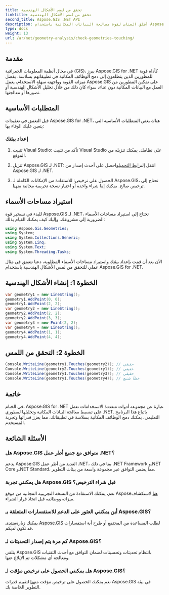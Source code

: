 ```yaml
---
title: تحقق من لمس الأشكال الهندسية
linktitle: تحقق من لمس الأشكال الهندسية
second_title: Aspose.GIS .NET API
description: أطلق العنان لقوة معالجة البيانات المكانية باستخدام Aspose.GIS for .NET. يمكنك دمج الوظائف المكانية بسلاسة في تطبيقاتك باستخدام مجموعة الأدوات متعددة الاستخدامات هذه.
type: docs
weight: 13
url: /ar/net/geometry-analysis/check-geometries-touching/
---
```

## مقدمة
في مجال أنظمة المعلومات الجغرافية (GIS)، يبرز Aspose.GIS for .NET كأداة قوية للمطورين الذين يتطلعون إلى دمج الوظائف المكانية في تطبيقاتهم بسلاسة. بفضل ميزاته القوية وواجهته سهلة الاستخدام، يعمل Aspose.GIS على تمكين المطورين من العمل مع البيانات المكانية دون عناء، سواء كان ذلك من خلال تحليل الأشكال الهندسية أو تصورها أو معالجتها.
## المتطلبات الأساسية
قبل التعمق في تعقيدات Aspose.GIS for .NET، هناك بعض المتطلبات الأساسية التي يتعين عليك الوفاء بها:
### إعداد بيئتك
1. تثبيت Visual Studio: تأكد من تثبيت Visual Studio على نظامك. يمكنك تنزيله من الموقع.
   
2.  تنزيل Aspose.GIS لـ .NET: انتقل إلى[رابط التحميل](https://releases.aspose.com/gis/net/)واحصل على أحدث إصدار من Aspose.GIS لـ .NET.
3.  الحصول على ترخيص: للاستفادة من الإمكانات الكاملة لـ Aspose.GIS، تحتاج إلى ترخيص صالح. يمكنك إما شراء واحدة أو اختيار نسخة تجريبية مجانية من[هنا](https://releases.aspose.com/).

## استيراد مساحات الأسماء
للبدء في تسخير قوة Aspose.GIS لـ .NET، تحتاج إلى استيراد مساحات الأسماء الضرورية إلى مشروعك. وإليك كيف يمكنك القيام بذلك:

```csharp
using Aspose.Gis.Geometries;
using System;
using System.Collections.Generic;
using System.Linq;
using System.Text;
using System.Threading.Tasks;
```

الآن بعد أن قمت بإعداد بيئتك واستيراد مساحات الأسماء المطلوبة، دعنا نتعمق في مثال عملي للتحقق من لمس الأشكال الهندسية باستخدام Aspose.GIS for .NET.
## الخطوة 1: إنشاء الأشكال الهندسية
```csharp
var geometry1 = new LineString();
geometry1.AddPoint(0, 0);
geometry1.AddPoint(2, 2);
var geometry2 = new LineString();
geometry2.AddPoint(2, 2);
geometry2.AddPoint(3, 3);
var geometry3 = new Point(2, 2);
var geometry4 = new LineString();
geometry4.AddPoint(1, 1);
geometry4.AddPoint(4, 4);
```
## الخطوة 2: التحقق من اللمس
```csharp
Console.WriteLine(geometry1.Touches(geometry2)); // حقيقي
Console.WriteLine(geometry2.Touches(geometry1)); // حقيقي
Console.WriteLine(geometry1.Touches(geometry3)); // حقيقي
Console.WriteLine(geometry1.Touches(geometry4)); // خطأ شنيع
```

## خاتمة
في الختام، Aspose.GIS for .NET عبارة عن مجموعة أدوات متعددة الاستخدامات تعمل على تبسيط معالجة البيانات المكانية وتحليلها لمطوري .NET. باتباع هذا البرنامج التعليمي، يمكنك دمج الوظائف المكانية بسلاسة في تطبيقاتك، مما يعزز قدراتها وتجربة المستخدم.
## الأسئلة الشائعة
### هل Aspose.GIS متوافق مع جميع أطر عمل .NET؟
يدعم Aspose.GIS العديد من أطر عمل .NET، بما في ذلك .NET Framework و.NET Core و.NET Standard، مما يضمن التوافق عبر مجموعة واسعة من بيئات التطوير.
### هل يمكنني تجربة Aspose.GIS قبل شراء الترخيص؟
 نعم، يمكنك الاستفادة من النسخة التجريبية المجانية من موقع Aspose[هنا](https://purchase.aspose.com/temporary-license/) لاستكشاف ميزاته ووظائفه قبل اتخاذ قرار الشراء.
### أين يمكنني العثور على الدعم للاستفسارات المتعلقة بـ Aspose.GIS؟
 يمكنك زيارة[منتدى Aspose.GIS](https://forum.aspose.com/c/gis/33) لطلب المساعدة من المجتمع أو طرح أية استفسارات قد تكون لديكم.
### كم مرة يتم إصدار التحديثات لـ Aspose.GIS؟
يتلقى Aspose.GIS بانتظام تحديثات وتحسينات لضمان التوافق مع أحدث التقنيات ومعالجة أي مشكلات تم الإبلاغ عنها.
### هل يمكنني الحصول على ترخيص مؤقت لـ Aspose.GIS؟
 نعم يمكنك الحصول على ترخيص مؤقت من[هنا](https://purchase.aspose.com/temporary-license/) لتقييم قدرات Aspose.GIS في بيئة التطوير الخاصة بك.